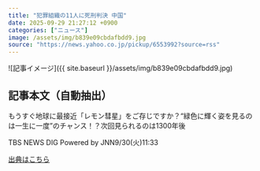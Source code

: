 ```yaml
---
title: "犯罪組織の11人に死刑判決 中国"
date: 2025-09-29 21:27:12 +0900
categories: ["ニュース"]
image: /assets/img/b839e09cbdafbdd9.jpg
source: "https://news.yahoo.co.jp/pickup/6553992?source=rss"
---
```


![記事イメージ]({{ site.baseurl }}/assets/img/b839e09cbdafbdd9.jpg)

## 記事本文（自動抽出）
<div><div class="sc-1t7ra5j-6 hhriyT"><p class="sc-1t7ra5j-7 casbUp">もうすぐ地球に最接近「レモン彗星」をご存じですか？“緑色に輝く姿を見るのは一生に一度”のチャンス！？次回見られるのは1300年後</p><p class="sc-1t7ra5j-8 bVxZvL"><span class="sc-1t7ra5j-9 dIJJqB">TBS NEWS DIG Powered by JNN</span><time><span class="sc-1t7ra5j-10 cfHAOL">9/30(火)</span><span class="sc-1t7ra5j-10 cfHAOL">11:33</span></time></p></div></div>

[出典はこちら](https://news.yahoo.co.jp/pickup/6553992?source=rss)
